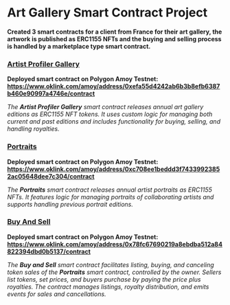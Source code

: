 # Art Gallery Smart Contract Project
**Created 3 smart contracts for a client from France for their art gallery, the artwork is published as ERC1155 NFTs and the buying and selling process is handled by a marketplace type smart contract.**
### [Artist Profiler Gallery](https://github.com/CrazzyPhoton/SmartContractProjects/blob/main/Smart%20Contracts%20For%20Art%20Gallery%20Project/Artist%20Profiler%20Gallery.sol)
**Deployed smart contract on Polygon Amoy Testnet: https://www.oklink.com/amoy/address/0xefa55d4242ab6b3b8efb6387b460e90997a4746e/contract**

*The **Artist Profiler Gallery** smart contract releases annual art gallery editions as ERC1155 NFT tokens. It uses custom logic for managing both current and past editions and includes functionality for buying, selling, and handling royalties.*

### [Portraits](https://github.com/CrazzyPhoton/SmartContractProjects/blob/main/Smart%20Contracts%20For%20Art%20Gallery%20Project/Portraits.sol)
**Deployed smart contract on Polygon Amoy Testnet: https://www.oklink.com/amoy/address/0xc708ee1beddd3f74339923852ac05648dee7c304/contract**

*The **Portraits** smart contract releases annual artist portraits as ERC1155 NFTs. It features logic for managing portraits of collaborating artists and supports handling previous portrait editions.*

### [Buy And Sell](https://github.com/CrazzyPhoton/SmartContractProjects/blob/main/Smart%20Contracts%20For%20Art%20Gallery%20Project/BuyAndSell.sol)
**Deployed smart contract on Polygon Amoy Testnet: https://www.oklink.com/amoy/address/0x78fc67690219a8ebdba512a84822394dbd0b5137/contract**

*The **Buy and Sell** smart contract facilitates listing, buying, and canceling token sales of the **Portraits** smart contract, controlled by the owner. Sellers list tokens, set prices, and buyers purchase by paying the price plus royalties. The contract manages listings, royalty distribution, and emits events for sales and cancellations.*
